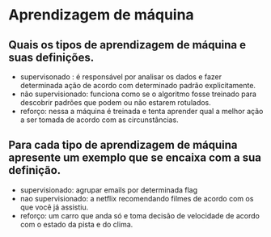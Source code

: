 # Aprendizagem de máquina

## Quais os tipos de aprendizagem de máquina e suas definições.

- supervisonado : é responsável por analisar os dados e fazer determinada ação de acordo com determinado padrão explicitamente.
- não supervisionado: funciona como se o algoritmo fosse treinado para descobrir padrões que podem ou não estarem rotulados.
- reforço: nessa a máquina é treinada e tenta aprender qual a melhor ação a ser tomada de acordo com as circunstâncias.


## Para cada tipo de aprendizagem de máquina apresente um exemplo que se encaixa com a sua definição.

- supervisionado: agrupar emails por determinada flag
- nao supervisionado: a netflix recomendando filmes de acordo com os que você já assistiu.
- reforço: um carro que anda só e toma decisão de velocidade de acordo com o estado da pista e do clima.
